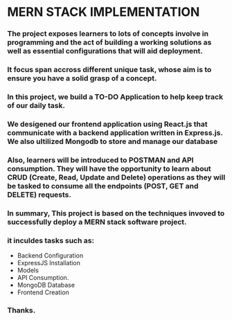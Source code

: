 # MERN STACK IMPLEMENTATION

### The project exposes learners to lots of concepts involve in programming and the act of building a working solutions as well as essential configurations that will aid deployment.

### It focus span accross different unique task, whose aim is to ensure you have a solid grasp of a concept.

### In this project, we build a TO-DO Application to help keep track of our daily task. 

### We desigened our frontend application using React.js that communicate with a backend application written in Express.js. We also ultilized Mongodb to store and manage our database

### Also, learners will be introduced to POSTMAN and API consumption. They will have the opportunity to learn about CRUD (Create, Read, Update and Delete) operations as they will be tasked to consume all the endpoints (POST, GET and DELETE) requests.


### In summary, This project is based on the techniques invoved to successfully deploy a MERN stack software project.

### it inculdes tasks such as:

* Backend Configuration
* ExpressJS Installation
* Models
* API Consumption.
* MongoDB Database
* Frontend Creation



### Thanks.